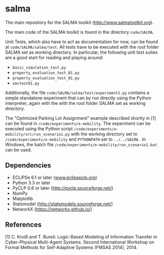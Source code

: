 salma
=====

The main repository for the SALMA toolkit (http://www.salmatoolkit.org).


The main code of the SALMA toolkit is found in the directory `code/SALMA`.

Unit Tests, which also have to act as documentation for now, can be found at `code/SALMA/salma/test`. All tests have to be executed with the root folder SALMA set as working directory. In particular, the following unit test suites are a good start for reading and playing around:

* `basic_simulation_test.py`
* `property_evaluation_test_01.py`
* `property_evaluation_test_01.py`
* `smctest01.py`

Additionally, the file `code/SALMA/salma/test/experiment1.py` contains a simple standalone experiment that can by run directly using the Python interpreter, again with the with the root folder SALMA set as working directory.

The "Optimized Parking Lot Assignment" example described shortly in [1] can be found in `/code/experiments/e-mobility`. The experiment can be executed using the Python script `/code/experiments/e-mobility/src/run_scenario1.py` with the working directory set to `/code/experiments/e-mobility` and `PYTHONPATH` set to `../../SALMA` . In Windows, the batch file `/code/experiments/e-mobility/run_scenario1.bat` can be used.



Dependencies
------------
* ECLiPSe 6.1 or later (www.eclipseclp.org)
* Python 3.3 or later
* PyCLP 0.8 or later (http://pyclp.sourceforge.net/)
* NumPy
* Matplotlib
* Statsmodel (http://statsmodels.sourceforge.net/)
* NetworkX (https://networkx.github.io/)


References
----------

[1] C. Kroiß and T. Bureš: Logic-Based Modeling of Information Transfer in Cyber-Physical Multi-Agent Systems. Second International Workshop on Formal Methods for Self-Adaptive Systems (FMSAS 2014), 2014.


